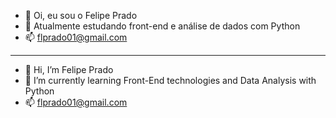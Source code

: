 - 👋 Oi, eu sou o Felipe Prado
- 🌱 Atualmente estudando front-end e análise de dados com Python
- 📫 flprado01@gmail.com

---

- 👋 Hi, I’m Felipe Prado
- 🌱 I’m currently learning Front-End technologies and Data Analysis with Python
- 📫 flprado01@gmail.com

<!---
felipeprado01/felipeprado01 is a ✨ special ✨ repository because its `README.md` (this file) appears on your GitHub profile.
You can click the Preview link to take a look at your changes.
--->
